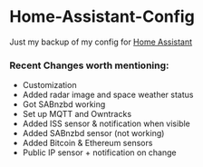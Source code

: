 # Home-Assistant-Config

Just my backup of my config for [Home Assistant](https://home-assistant.io/)

### Recent Changes worth mentioning:

* Customization
* Added radar image and space weather status
* Got SABnzbd working
* Set up MQTT and Owntracks
* Added ISS sensor & notification when visible
* Added SABnzbd sensor (not working)
* Added Bitcoin & Ethereum sensors
* Public IP sensor + notification on change
